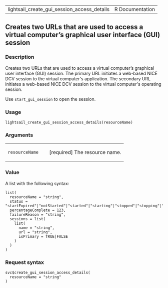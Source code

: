 <table style="width: 100%;">
<tbody>
<tr class="odd">
<td>lightsail_create_gui_session_access_details</td>
<td style="text-align: right;">R Documentation</td>
</tr>
</tbody>
</table>

## Creates two URLs that are used to access a virtual computer’s graphical user interface (GUI) session

### Description

Creates two URLs that are used to access a virtual computer’s graphical
user interface (GUI) session. The primary URL initiates a web-based NICE
DCV session to the virtual computer's application. The secondary URL
initiates a web-based NICE DCV session to the virtual computer's
operating session.

Use `start_gui_session` to open the session.

### Usage

    lightsail_create_gui_session_access_details(resourceName)

### Arguments

<table>
<colgroup>
<col style="width: 35%" />
<col style="width: 65%" />
</colgroup>
<tbody>
<tr class="odd">
<td><code
id="lightsail_create_gui_session_access_details_:_resourceName">resourceName</code></td>
<td><p>[required] The resource name.</p></td>
</tr>
</tbody>
</table>

### Value

A list with the following syntax:

    list(
      resourceName = "string",
      status = "startExpired"|"notStarted"|"started"|"starting"|"stopped"|"stopping"|"settingUpInstance"|"failedInstanceCreation"|"failedStartingGUISession"|"failedStoppingGUISession",
      percentageComplete = 123,
      failureReason = "string",
      sessions = list(
        list(
          name = "string",
          url = "string",
          isPrimary = TRUE|FALSE
        )
      )
    )

### Request syntax

    svc$create_gui_session_access_details(
      resourceName = "string"
    )
